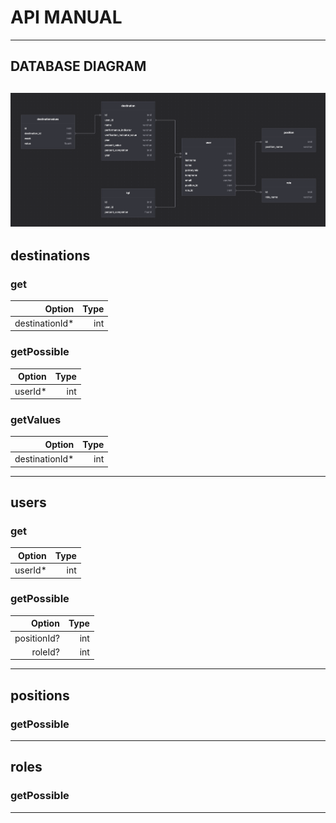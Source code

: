 # API MANUAL
---
## DATABASE DIAGRAM

![DATABASE_DIAGRAM](./db_diagram.png)
---

## destinations

### get
| Option | Type |
| ------:| -----------:|
|destinationId*|int|

### getPossible
| Option | Type |
| ------:| -----------:|
|userId*|int|

### getValues
| Option | Type |
| ------:| -----------:|
|destinationId*|int|

---

## users

### get
| Option | Type |
| ------:| -----------:|
|userId*|int|

### getPossible
| Option | Type |
| ------:| -----------:|
|positionId?|int|
|roleId?|int|

---

## positions


### getPossible
---

## roles


### getPossible

---